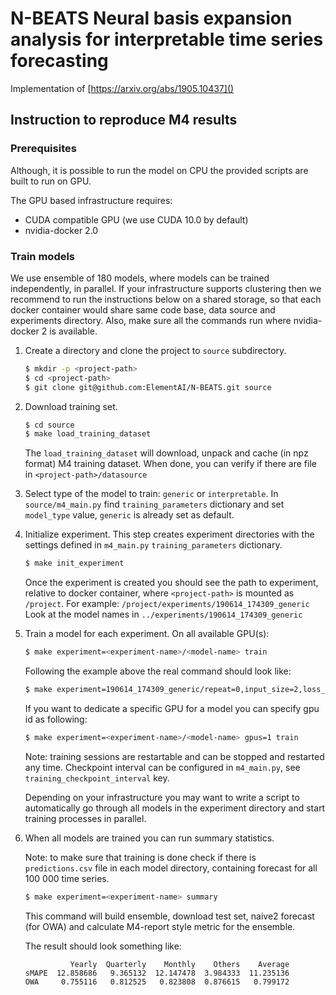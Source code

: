 # N-BEATS Neural basis expansion analysis for interpretable time series forecasting

Implementation of [https://arxiv.org/abs/1905.10437]()

## Instruction to reproduce M4 results

### Prerequisites

Although, it is possible to run the model on CPU the provided scripts are built to run on GPU.

The GPU based infrastructure requires:

* CUDA compatible GPU (we use CUDA 10.0 by default)
* nvidia-docker 2.0


### Train models

We use ensemble of 180 models, where models can be trained independently, in parallel.
If your infrastructure supports clustering then we recommend to run the instructions below on a shared storage,
so that each docker container would share same code base, data source and experiments directory.
Also, make sure all the commands run where nvidia-docker 2 is available.

1. Create a directory and clone the project to `source` subdirectory.
    ```bash
    $ mkdir -p <project-path>
    $ cd <project-path>
    $ git clone git@github.com:ElementAI/N-BEATS.git source
    ```
1. Download training set.
    ```bash
    $ cd source
    $ make load_training_dataset
    ```
    The `load_training_dataset` will download, unpack and cache (in npz format) M4 training dataset.
    When done, you can verify if there are file in `<project-path>/datasource`
1. Select type of the model to train: `generic` or `interpretable`.
    In `source/m4_main.py` find `training_parameters` dictionary and set `model_type` value,
    `generic` is already set as default.
1. Initialize experiment.
    This step creates experiment directories with the settings defined in `m4_main.py` `training_parameters` dictionary.
    ```bash
    $ make init_experiment
    ````
    Once the experiment is created you should see the path to experiment, relative to docker container, where `<project-path>` is mounted as `/project`.
    For example: `/project/experiments/190614_174309_generic`
    Look at the model names in `../experiments/190614_174309_generic`
1. Train a model for each experiment. On all available GPU(s):
    ```bash
    $ make experiment=<experiment-name>/<model-name> train
    ```
    Following the example above the real command should look like:
    ```bash
    $ make experiment=190614_174309_generic/repeat=0,input_size=2,loss_name=MAPE train
    ```

    If you want to dedicate a specific GPU for a model you can specify gpu id as following:
    ```bash
    $ make experiment=<experiment-name>/<model-name> gpus=1 train
    ```
    Note: training sessions are restartable and can be stopped and restarted any time.
    Checkpoint interval can be configured in `m4_main.py`, see `training_checkpoint_interval` key.

    Depending on your infrastructure you may want to write a script to automatically go through all models
    in the experiment directory and start training processes in parallel.
1. When all models are trained you can run summary statistics.

    Note: to make sure that training is done check if there is `predictions.csv` file in each model directory,
    containing forecast for all 100 000 time series.

    ```bash
    $ make experiment=<experiment-name> summary
    ```
    This command will build ensemble, download test set, naive2 forecast (for OWA) and calculate M4-report style metric for the ensemble.

    The result should look something like:
    ```
              Yearly  Quarterly    Monthly    Others    Average
    sMAPE  12.858686   9.365132  12.147478  3.984333  11.235136
    OWA     0.755116   0.812525   0.823808  0.876615   0.799172
    ```
